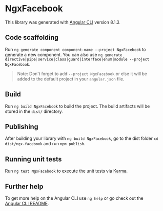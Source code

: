 # NgxFacebook

This library was generated with [Angular CLI](https://github.com/angular/angular-cli) version 8.1.3.

## Code scaffolding

Run `ng generate component component-name --project NgxFacebook` to generate a new component. You can also use `ng generate directive|pipe|service|class|guard|interface|enum|module --project NgxFacebook`.
> Note: Don't forget to add `--project NgxFacebook` or else it will be added to the default project in your `angular.json` file. 

## Build

Run `ng build NgxFacebook` to build the project. The build artifacts will be stored in the `dist/` directory.

## Publishing

After building your library with `ng build NgxFacebook`, go to the dist folder `cd dist/ngx-facebook` and run `npm publish`.

## Running unit tests

Run `ng test NgxFacebook` to execute the unit tests via [Karma](https://karma-runner.github.io).

## Further help

To get more help on the Angular CLI use `ng help` or go check out the [Angular CLI README](https://github.com/angular/angular-cli/blob/master/README.md).
